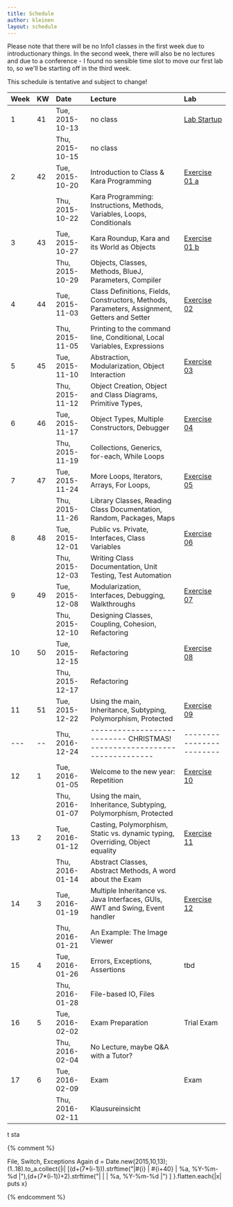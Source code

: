 ```yaml
---
title: Schedule
author: kleinen
layout: schedule
---
```




Please note that there will be no Info1 classes in the first week due to introductionary things.
 In the second week, there will also be no lectures and due to a conference -
 I found no sensible time slot to move our first lab to, so we'll be starting off in the third week.

This schedule is tentative and subject to change!



| Week | KW | Date            | Lecture                                                                                      | Lab                                         |
|:-----|:---|:----------------|:---------------------------------------------------------------------------------------------|:--------------------------------------------|
| 1    | 41 | Tue, 2015-10-13 | no class                                                                                     | [Lab Startup](../labs/exercise-00.html)     |
|      |    | Thu, 2015-10-15 | no class                                                                                     |                                             |
| 2    | 42 | Tue, 2015-10-20 | Introduction to Class & Kara Programming                                                     | [Exercise 01 a](../labs/exercise-01-a.html) |
|      |    | Thu, 2015-10-22 | Kara Programming: Instructions, Methods, Variables, Loops, Conditionals                      |                                             |
| 3    | 43 | Tue, 2015-10-27 | Kara Roundup, Kara and its World as Objects                                                  | [Exercise 01 b](../labs/exercise-01-b.html) |
|      |    | Thu, 2015-10-29 | Objects, Classes, Methods, BlueJ, Parameters,  Compiler                                      |                                             |
| 4    | 44 | Tue, 2015-11-03 | Class Definitions, Fields, Constructors, Methods, Parameters, Assignment, Getters and Setter | [Exercise 02](../labs/exercise-02.html)     |
|      |    | Thu, 2015-11-05 | Printing to the command line, Conditional, Local Variables, Expressions                      |                                             |
| 5    | 45 | Tue, 2015-11-10 | Abstraction, Modularization, Object Interaction                                              | [Exercise 03](../labs/exercise-03.html)     |
|      |    | Thu, 2015-11-12 | Object Creation, Object and Class Diagrams, Primitive Types,                                 |                                             |
| 6    | 46 | Tue, 2015-11-17 | Object Types, Multiple Constructors, Debugger                                                | [Exercise 04](../labs/exercise-04.html)     |
|      |    | Thu, 2015-11-19 | Collections, Generics, for-each, While Loops                                                 |                                             |
| 7    | 47 | Tue, 2015-11-24 | More Loops, Iterators, Arrays, For Loops,                                                    | [Exercise 05](../labs/exercise-05.html)     |
|      |    | Thu, 2015-11-26 | Library Classes, Reading Class Documentation, Random, Packages, Maps                         |                                             |
| 8    | 48 | Tue, 2015-12-01 | Public vs. Private, Interfaces, Class Variables                                              | [Exercise 06](../labs/exercise-06.html)     |
|      |    | Thu, 2015-12-03 | Writing Class Documentation, Unit Testing, Test Automation                                   |                                             |
| 9    | 49 | Tue, 2015-12-08 | Modularization, Interfaces, Debugging, Walkthroughs                                          | [Exercise 07](../labs/exercise-07.html)     |
|      |    | Thu, 2015-12-10 | Designing Classes, Coupling, Cohesion, Refactoring                                           |                                             |
| 10   | 50 | Tue, 2015-12-15 | Refactoring                                                                                  | [Exercise 08](../labs/exercise-08.html)     |
|      |    | Thu, 2015-12-17 | Refactoring                                                                                  |                                             |
| 11   | 51 | Tue, 2015-12-22 | Using the main, Inheritance, Subtyping, Polymorphism, Protected                              | [Exercise 09](../labs/exercise-09.html)     |
| ---  | -- | Thu, 2016-12-24 | --------------------------- CHRISTMAS!   ---------------------------------                   | ------------------------                    |
| 12   | 1  | Tue, 2016-01-05 | Welcome to the new year: Repetition                                                          | [Exercise 10](../labs/exercise-10.html)     |
|      |    | Thu, 2016-01-07 | Using the main, Inheritance, Subtyping, Polymorphism, Protected                              |                                             |
| 13   | 2  | Tue, 2016-01-12 | Casting, Polymorphism, Static vs. dynamic typing, Overriding, Object equality                | [Exercise 11](../labs/exercise-11.html)     |
|      |    | Thu, 2016-01-14 | Abstract Classes, Abstract Methods, A word about the Exam                                    |                                             |
| 14   | 3  | Tue, 2016-01-19 | Multiple Inheritance vs. Java Interfaces,  GUIs, AWT and Swing, Event handler                | [Exercise 12](../labs/exercise-12.html)     |
|      |    | Thu, 2016-01-21 | An Example: The Image Viewer                                                                 |                                             |
| 15   | 4  | Tue, 2016-01-26 | Errors, Exceptions, Assertions                                                               | tbd                                         |
|      |    | Thu, 2016-01-28 | File-based IO, Files                                                                         |                                             |
| 16   | 5  | Tue, 2016-02-02 | Exam Preparation                                                                             | Trial Exam                                  |
|      |    | Thu, 2016-02-04 | No Lecture, maybe Q&A with a Tutor?                                                          |                                             |
| 17   | 6  | Tue, 2016-02-09 | Exam                                                                                         | Exam                                        |
|      |    | Thu, 2016-02-11 | Klausureinsicht                                                                              |                                             |
t sta


{% comment %}

File, Switch, Exceptions Again
d = Date.new(2015,10,13);(1..18).to_a.collect{|i| [(d+(7*(i-1))).strftime("|#{i} | #{i+40} | %a, %Y-%m-%d |"),(d+(7*(i-1))+2).strftime("|   |    | %a, %Y-%m-%d |") ] }.flatten.each{|x| puts x}

{% endcomment %}
